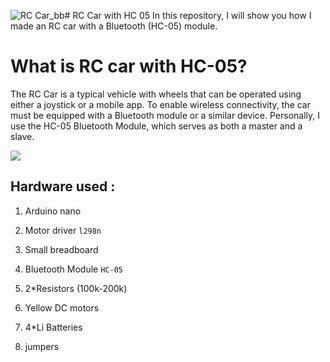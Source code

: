 ![RC Car_bb](https://github.com/Hamaozil/RC-Car-with-HC-05/assets/115914652/12199c97-636c-42d0-9a73-93ad7f19808d)# RC Car with HC 05
  In this repository, I will show you how I made an RC car with a Bluetooth (HC-05) module.

# What is RC car with HC-05?
The RC Car is a typical vehicle with wheels that can be operated using either a joystick or a mobile app. 
 To enable wireless connectivity, the car must be equipped with a Bluetooth module or a similar device. 
Personally, I use the HC-05 Bluetooth Module, which serves as both a master and a slave.

![](https://europe1.discourse-cdn.com/arduino/original/4X/d/6/9/d69d3dc4e0921b30bcbad567e7dd2da76d60644a.jpeg)
## Hardware used :
1. Arduino nano
2. Motor driver `l298n`
3. Small breadboard

4. Bluetooth Module `HC-05`
5. 2*Resistors (100k-200k)
6. Yellow DC motors
7. 4*Li Batteries
8. jumpers 

